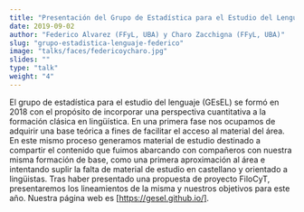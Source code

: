 ```yaml
---
title: "Presentación del Grupo de Estadística para el Estudio del Lenguaje"
date: 2019-09-02
author: "Federico Alvarez (FFyL, UBA) y Charo Zacchigna (FFyL, UBA)"
slug: "grupo-estadistica-lenguaje-federico"
image: "talks/faces/federicoycharo.jpg"
slides: ""
type: "talk"
weight: "4"
---
```

El grupo de estadística para el estudio del lenguaje (GEsEL) se formó en 2018 con el propósito de incorporar una perspectiva cuantitativa a la formación clásica en lingüística. En una primera fase nos ocupamos de adquirir una base teórica a fines de facilitar el acceso al material del área.<!--more--> En este mismo proceso generamos material de estudio destinado a compartir el contenido que fuimos abarcando con compañeros con nuestra misma formación de base, como una primera aproximación al área e intentando suplir la falta de material de estudio en castellano y orientado a lingüistas. Tras haber presentado una propuesta de proyecto FiloCyT, presentaremos los lineamientos de la misma y nuestros objetivos para este año. Nuestra página web es [https://gesel.github.io/].
